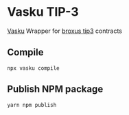 # Vasku TIP-3

[Vasku](https://github.com/savonarolagirolamo/vasku) Wrapper for [broxus tip3](https://github.com/broxus/tip3) contracts

## Compile

```shell
npx vasku compile
```

## Publish NPM package

```shell
yarn npm publish
```
